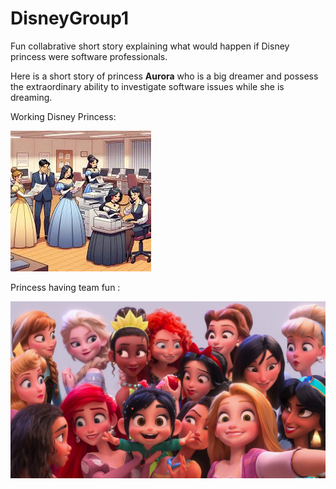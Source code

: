 # DisneyGroup1

Fun collabrative short story explaining what would happen if Disney princess were software professionals. 

Here is a short story of princess **Aurora** who is a big dreamer and possess the extraordinary ability to investigate software issues while she is dreaming.

Working Disney Princess:

![Working Disney Princess](./images/disneyIT.jpg)

Princess having team fun :

![Princess having team fun](./images/teamfun.jpg)

